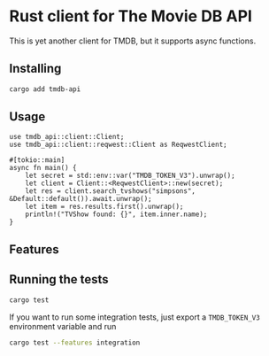 # Rust client for The Movie DB API

This is yet another client for TMDB, but it supports async functions.

## Installing

```bash
cargo add tmdb-api
```

## Usage

```rust,no_run
use tmdb_api::client::Client;
use tmdb_api::client::reqwest::Client as ReqwestClient;

#[tokio::main]
async fn main() {
    let secret = std::env::var("TMDB_TOKEN_V3").unwrap();
    let client = Client::<ReqwestClient>::new(secret);
    let res = client.search_tvshows("simpsons", &Default::default()).await.unwrap();
    let item = res.results.first().unwrap();
    println!("TVShow found: {}", item.inner.name);
}

```

## Features

## Running the tests

```bash
cargo test
```

If you want to run some integration tests, just export a `TMDB_TOKEN_V3` environment variable and run

```bash
cargo test --features integration
```
